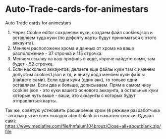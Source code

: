 # Auto-Trade-cards-for-animestars
Auto Trade cards for animestars

1. Через Cookie editor сохраняем куки, создаем файл cookies.json и вставляем туда куки (по дефолту карты будут приниматься с этото аккаунта).
2. Меняем расположени хрома и данных от хрома на ваше расположение - 37 строчка и 115 строчка.
3. Меняем ссылку на ваш профиль в коде, короче найдете сами, там будет - 52 строчка.
4. Если несколько аккаунтов, делаете еще файлы куки там с именем допустим cookies1.json и тд, и внизу кода меняем куки файлы (найдете сами). Если одни куки (один акк), то только одни оставляем. Если два и больше, дописываем. 
Прям в самом низу cookies.json - это куки вашего основого аккаунта, а остальные куки которые чуть выше - ваши, это аккаунты с которых будут отправляться карты.

Так же, советую устноавить расширение хром (в режиме разработчика - автозакрытие всех вкладок about:blank по нажатию кнопки. Сделал сам): https://www.mediafire.com/file/hnfalum104brouz/Close+all+aboutblank.zip/file
